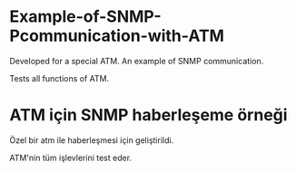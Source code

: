 # Example-of-SNMP-Pcommunication-with-ATM
Developed for a special ATM. An example of SNMP communication.

Tests all functions of ATM.

# ATM için SNMP haberleşeme örneği
Özel bir atm ile haberleşmesi için geliştirildi.

ATM'nin tüm işlevlerini test eder.

